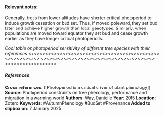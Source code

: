 #### **Relevant notes**:
Generally, trees from lower altitudes have shorter critical photoperiod to induce growth cessation or bud set. Thus, if moved poleward, they set bud later and achieve higher growth than local genotypes. Similarly, when populations are moved toward equator they set bud and cease growth earlier as they have longer critical photoperiods.

*Cool table on photoperiod sensitivity of different tree species with their references*
<><><><><><><><><><><><><><><><><><><><><><><><><><><><><>
<><><><><><><><><><><><><><><><><><><><><><><><><><><><><>
##### References
**Cross references**: 
[[Photoperiod is a critical driver of plant phenology]]
**Source**: Photoperiod constraints on tree phenology, performance and migration in a warming world
**Authors**: Way, Danielle
**Year**: 2015
**Location**: Zotero
**Keywords**: #AutumnPhenology #BudSet #Provenance
**Added to slipbox on**: 7 January 2025


